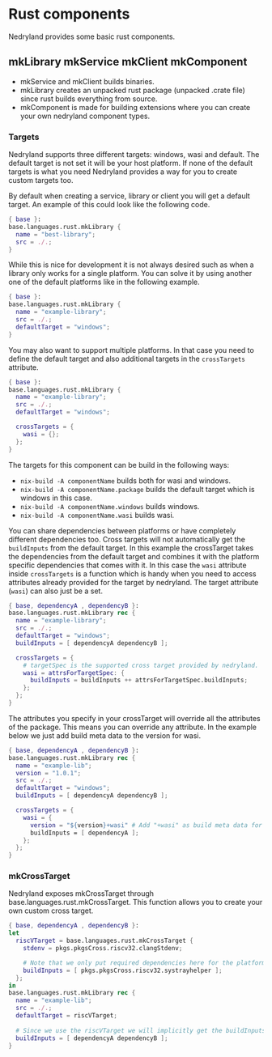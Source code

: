 # Rust components

Nedryland provides some basic rust components.

## mkLibrary mkService mkClient mkComponent

- mkService and mkClient builds binaries.
- mkLibrary creates an unpacked rust package (unpacked .crate file) since rust builds everything from source.
- mkComponent is made for building extensions where you can create your own nedryland component types.

### Targets

Nedryland supports three different targets: windows, wasi and default. The default target is not set it will be your host platform.
If none of the default targets is what you need Nedryland provides a way for you to create custom targets too.

By default when creating a service, library or client you will get a default target. An example of this
could look like the following code.

```nix
{ base }:
base.languages.rust.mkLibrary {
  name = "best-library";
  src = ./.;
}
```

While this is nice for development it is not always desired such as when a library only works for a single platform.
You can solve it by using another one of the default platforms like in the following example.

```nix
{ base }:
base.languages.rust.mkLibrary {
  name = "example-library";
  src = ./.;
  defaultTarget = "windows";
}
```

You may also want to support multiple platforms. In that case you need to define the default target and also additional targets in the `crossTargets` attribute.

```nix
{ base }:
base.languages.rust.mkLibrary {
  name = "example-library";
  src = ./.;
  defaultTarget = "windows";

  crossTargets = {
    wasi = {};
  };
}
```

The targets for this component can be build in the following ways:
- `nix-build -A componentName` builds both for wasi and windows.
- `nix-build -A componentName.package` builds the default target which is windows in this case.
- `nix-build -A componentName.windows` builds windows.
- `nix-build -A componentName.wasi` builds wasi.

You can share dependencies between platforms or have completely different dependencies too. Cross targets will not automatically get the
`buildInputs` from the default target. In this example the crossTarget takes the dependencies from the default target and combines it with
the platform specific dependencies that comes with it. In this case the `wasi` attribute inside `crossTargets` is a function which is handy
when you need to access attributes already provided for the target by nedryland. The target attribute (`wasi`) can also just be a set.


```nix
{ base, dependencyA , dependencyB }:
base.languages.rust.mkLibrary rec {
  name = "example-library";
  src = ./.;
  defaultTarget = "windows";
  buildInputs = [ dependencyA dependencyB ];

  crossTargets = {
    # targetSpec is the supported cross target provided by nedryland.
    wasi = attrsForTargetSpec: {
      buildInputs = buildInputs ++ attrsForTargetSpec.buildInputs;
    };
  };
}
```

The attributes you specify in your crossTarget will override all the attributes of the package. This means
you can override any attribute. In the example below we just add build meta data to the version for wasi.

```nix
{ base, dependencyA , dependencyB }:
base.languages.rust.mkLibrary rec {
  name = "example-lib";
  version = "1.0.1";
  src = ./.;
  defaultTarget = "windows";
  buildInputs = [ dependencyA dependencyB ];

  crossTargets = {
    wasi = {
      version = "${version}+wasi" # Add "+wasi" as build meta data for the version.
      buildInputs = [ dependencyA ];
    };
  };
}
```

### mkCrossTarget

Nedryland exposes mkCrossTarget through base.languages.rust.mkCrossTarget. This function allows you to create your own custom cross target.

```nix
{ base, dependencyA , dependencyB }:
let
  riscVTarget = base.languages.rust.mkCrossTarget {
    stdenv = pkgs.pkgsCross.riscv32.clangStdenv;

    # Note that we only put required dependencies here for the platform.
    buildInputs = [ pkgs.pkgsCross.riscv32.systrayhelper ];
  };
in
base.languages.rust.mkLibrary rec {
  name = "example-lib";
  src = ./.;
  defaultTarget = riscVTarget;
  
  # Since we use the riscVTarget we will implicitly get the buildInputs for the target to (pkgs.pkgsCross.riscv32.systrayhelper).
  buildInputs = [ dependencyA dependencyB ];
}
```

